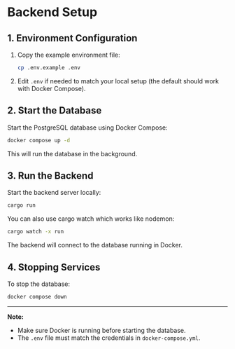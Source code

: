 # Backend Setup

## 1. Environment Configuration

1. Copy the example environment file:
   ```sh
   cp .env.example .env
   ```
2. Edit `.env` if needed to match your local setup (the default should work with Docker Compose).

## 2. Start the Database

Start the PostgreSQL database using Docker Compose:
```sh
docker compose up -d
```
This will run the database in the background.

## 3. Run the Backend

Start the backend server locally:
```sh
cargo run
```
You can also use cargo watch which works like nodemon:
```sh
cargo watch -x run
```

The backend will connect to the database running in Docker.

## 4. Stopping Services

To stop the database:
```sh
docker compose down
```

---

**Note:**
- Make sure Docker is running before starting the database.
- The `.env` file must match the credentials in `docker-compose.yml`.
